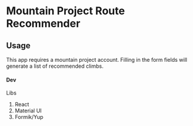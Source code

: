 # Mountain Project Route Recommender

## Usage
This app requires a mountain project account. 
Filling in the form fields will generate a list of recommended climbs.

#### Dev
Libs
1. React
2. Material UI
3. Formik/Yup

